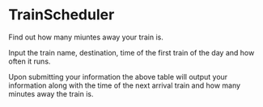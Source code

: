 # TrainScheduler

Find out how many miuntes away your train is.

Input the train name, destination, time of the first train of the day and how often it runs.

Upon submitting your information the above table will output your information along with the time of the next arrival train and how many minutes away the train is.
